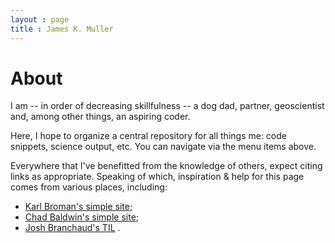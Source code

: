 ```yaml
---
layout : page
title : James K. Muller
---
```



[//]: # (example comment)
<!-- example comment -->


# About
I am -- in order of decreasing skillfulness -- a dog dad, partner, geoscientist 
and, among other things, an aspiring coder.


Here, I hope to organize a central repository for all things me: code snippets, 
science output, etc. You can navigate via the menu items above.


Everywhere that I've benefitted from the knowledge of others, expect 
citing links as appropriate. Speaking of which, inspiration & help for this 
page comes from various places, including:
- [Karl Broman's simple site](https://github.com/kbroman/simple_site); 
- [Chad Baldwin's simple site](https://github.com/chadbaldwin/simple-blog-bootstrap/); 
- [Josh Branchaud's TIL](https://github.com/jbranchaud/til/)
.


<!-- 
*__Welcome!__*


# Navigation

|          __NAVIGATION__         |
| :-----------------------------: |
|    [<page>](./<page>/index.md)  |
-->


<!-- Ref: `github.com/jekyll/minima` -->
<!-- Functionality: put blank line between section headers & tables -->
<!-- Note: Jekyll header is optional -->
<!-- Style: 2 <cr> btwn end of one section and beginning of another -->
<!-- Style: 2 <cr> btwn paragrams within a section -->
<!-- Style: text should begin on line immediately following new heading -->
